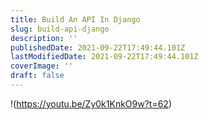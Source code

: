 ```yaml
---
title: Build An API In Django
slug: build-api-django
description: ''
publishedDate: 2021-09-22T17:49:44.101Z
lastModifiedDate: 2021-09-22T17:49:44.101Z
coverImage: ''
draft: false
---
```


!(https://youtu.be/Zy0k1KnkO9w?t=62)
